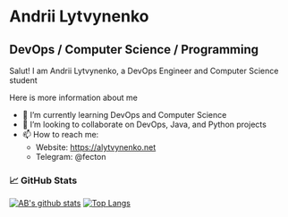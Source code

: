 # Andrii Lytvynenko
## DevOps / Computer Science / Programming
Salut! I am Andrii Lytvynenko, a DevOps Engineer and Computer Science student

Here is more information about me
- 🌱 I’m currently learning DevOps and Computer Science
- 👯 I’m looking to collaborate on DevOps, Java, and Python projects
- 📫 How to reach me:
    * Website: https://alytvynenko.net
    * Telegram: @fecton

### 📈 GitHub Stats 
[![AB's github stats](https://github-readme-stats.vercel.app/api?username=fecton&count_private=true&show_icons=true)](https://github.com/fecton/github-readme-stats)
[![Top Langs](https://github-readme-stats.vercel.app/api/top-langs/?username=fecton&layout=compact&langs_count=10)](https://github.com/fecton/github-readme-stats)
